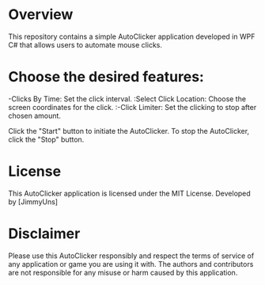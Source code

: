 # Overview
This repository contains a simple AutoClicker application developed in WPF C# that allows users to automate mouse clicks.

# Choose the desired features:
-Clicks By Time: Set the click interval.
:Select Click Location: Choose the screen coordinates for the click.
:-Click Limiter: Set the clicking to stop after chosen amount.

Click the "Start" button to initiate the AutoClicker.
To stop the AutoClicker, click the "Stop" button.

# License
This AutoClicker application is licensed under the MIT License.
Developed by [JimmyUns]

# Disclaimer
Please use this AutoClicker responsibly and respect the terms of service of any application or game you are using it with. The authors and contributors are not responsible for any misuse or harm caused by this application.
